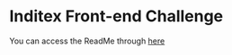 # Inditex Front-end Challenge

You can access the ReadMe through [here](/front_end_challenge/README.md)

